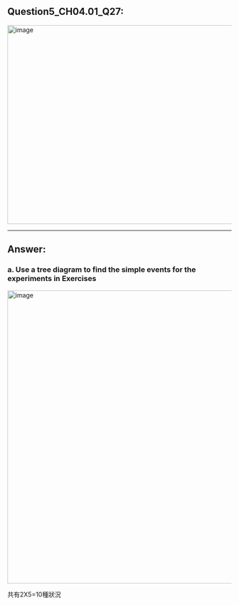 ## Question5_CH04.01_Q27:
<img width="926" height="446" alt="image" src="https://github.com/user-attachments/assets/3a350309-cc45-4243-8edf-6209ab8e13a2" />


---
## Answer:
### a. Use a tree diagram to find the simple events for the experiments in Exercises

<img width="696" height="657" alt="image" src="https://github.com/user-attachments/assets/1decf6ad-bf92-48cf-ac6a-099493204967" />


共有2X5=10種狀況

